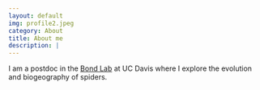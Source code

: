 ```yaml
---
layout: default
img: profile2.jpeg
category: About
title: About me
description: |
---
```

  I am a postdoc in the [Bond Lab](https://www.bondlab.org/) at UC Davis where I explore the evolution and biogeography of spiders. 
